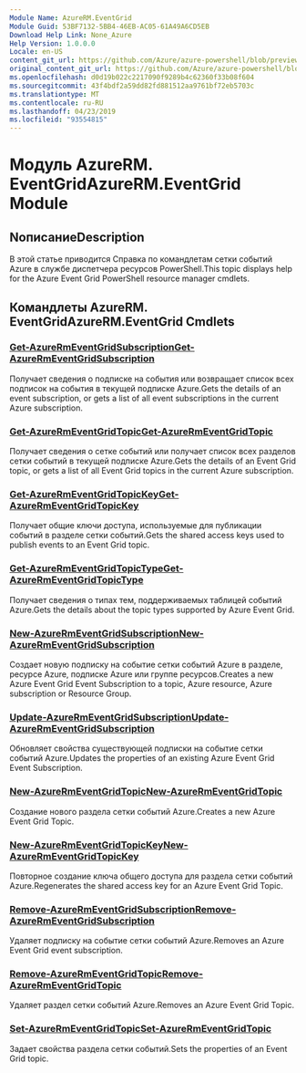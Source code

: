 ```yaml
---
Module Name: AzureRM.EventGrid
Module Guid: 53BF7132-5BB4-46EB-AC05-61A49A6CD5EB
Download Help Link: None_Azure
Help Version: 1.0.0.0
Locale: en-US
content_git_url: https://github.com/Azure/azure-powershell/blob/preview/src/ResourceManager/EventGrid/Commands.EventGrid/help/AzureRM.EventGrid.md
original_content_git_url: https://github.com/Azure/azure-powershell/blob/preview/src/ResourceManager/EventGrid/Commands.EventGrid/help/AzureRM.EventGrid.md
ms.openlocfilehash: d0d19b022c2217090f9289b4c62360f33b08f604
ms.sourcegitcommit: 43f4bdf2a59dd82fd881512aa9761bf72eb5703c
ms.translationtype: MT
ms.contentlocale: ru-RU
ms.lasthandoff: 04/23/2019
ms.locfileid: "93554815"
---
```

# <span data-ttu-id="e4676-101">Модуль AzureRM. EventGrid</span><span class="sxs-lookup"><span data-stu-id="e4676-101">AzureRM.EventGrid Module</span></span>
## <span data-ttu-id="e4676-102">Nописание</span><span class="sxs-lookup"><span data-stu-id="e4676-102">Description</span></span>
<span data-ttu-id="e4676-103">В этой статье приводится Справка по командлетам сетки событий Azure в службе диспетчера ресурсов PowerShell.</span><span class="sxs-lookup"><span data-stu-id="e4676-103">This topic displays help for the Azure Event Grid PowerShell resource manager cmdlets.</span></span>

## <span data-ttu-id="e4676-104">Командлеты AzureRM. EventGrid</span><span class="sxs-lookup"><span data-stu-id="e4676-104">AzureRM.EventGrid Cmdlets</span></span>
### [<span data-ttu-id="e4676-105">Get-AzureRmEventGridSubscription</span><span class="sxs-lookup"><span data-stu-id="e4676-105">Get-AzureRmEventGridSubscription</span></span>](Get-AzureRmEventGridSubscription.md)
<span data-ttu-id="e4676-106">Получает сведения о подписке на события или возвращает список всех подписок на события в текущей подписке Azure.</span><span class="sxs-lookup"><span data-stu-id="e4676-106">Gets the details of an event subscription, or gets a list of all event subscriptions in the current Azure subscription.</span></span>

### [<span data-ttu-id="e4676-107">Get-AzureRmEventGridTopic</span><span class="sxs-lookup"><span data-stu-id="e4676-107">Get-AzureRmEventGridTopic</span></span>](Get-AzureRmEventGridTopic.md)
<span data-ttu-id="e4676-108">Получает сведения о сетке событий или получает список всех разделов сетки событий в текущей подписке Azure.</span><span class="sxs-lookup"><span data-stu-id="e4676-108">Gets the details of an Event Grid topic, or gets a list of all Event Grid topics in the current Azure subscription.</span></span>

### [<span data-ttu-id="e4676-109">Get-AzureRmEventGridTopicKey</span><span class="sxs-lookup"><span data-stu-id="e4676-109">Get-AzureRmEventGridTopicKey</span></span>](Get-AzureRmEventGridTopicKey.md)
<span data-ttu-id="e4676-110">Получает общие ключи доступа, используемые для публикации событий в разделе сетки событий.</span><span class="sxs-lookup"><span data-stu-id="e4676-110">Gets the shared access keys used to publish events to an Event Grid topic.</span></span>

### [<span data-ttu-id="e4676-111">Get-AzureRmEventGridTopicType</span><span class="sxs-lookup"><span data-stu-id="e4676-111">Get-AzureRmEventGridTopicType</span></span>](Get-AzureRmEventGridTopicType.md)
<span data-ttu-id="e4676-112">Получает сведения о типах тем, поддерживаемых таблицей событий Azure.</span><span class="sxs-lookup"><span data-stu-id="e4676-112">Gets the details about the topic types supported by Azure Event Grid.</span></span>

### [<span data-ttu-id="e4676-113">New-AzureRmEventGridSubscription</span><span class="sxs-lookup"><span data-stu-id="e4676-113">New-AzureRmEventGridSubscription</span></span>](New-AzureRmEventGridSubscription.md)
<span data-ttu-id="e4676-114">Создает новую подписку на событие сетки событий Azure в разделе, ресурсе Azure, подписке Azure или группе ресурсов.</span><span class="sxs-lookup"><span data-stu-id="e4676-114">Creates a new Azure Event Grid Event Subscription to a topic, Azure resource, Azure subscription or Resource Group.</span></span>

### [<span data-ttu-id="e4676-115">Update-AzureRmEventGridSubscription</span><span class="sxs-lookup"><span data-stu-id="e4676-115">Update-AzureRmEventGridSubscription</span></span>](Update-AzureRmEventGridSubscription.md)
<span data-ttu-id="e4676-116">Обновляет свойства существующей подписки на событие сетки событий Azure.</span><span class="sxs-lookup"><span data-stu-id="e4676-116">Updates the properties of an existing Azure Event Grid Event Subscription.</span></span>

### [<span data-ttu-id="e4676-117">New-AzureRmEventGridTopic</span><span class="sxs-lookup"><span data-stu-id="e4676-117">New-AzureRmEventGridTopic</span></span>](New-AzureRmEventGridTopic.md)
<span data-ttu-id="e4676-118">Создание нового раздела сетки событий Azure.</span><span class="sxs-lookup"><span data-stu-id="e4676-118">Creates a new Azure Event Grid Topic.</span></span>

### [<span data-ttu-id="e4676-119">New-AzureRmEventGridTopicKey</span><span class="sxs-lookup"><span data-stu-id="e4676-119">New-AzureRmEventGridTopicKey</span></span>](New-AzureRmEventGridTopicKey.md)
<span data-ttu-id="e4676-120">Повторное создание ключа общего доступа для раздела сетки событий Azure.</span><span class="sxs-lookup"><span data-stu-id="e4676-120">Regenerates the shared access key for an Azure Event Grid Topic.</span></span>

### [<span data-ttu-id="e4676-121">Remove-AzureRmEventGridSubscription</span><span class="sxs-lookup"><span data-stu-id="e4676-121">Remove-AzureRmEventGridSubscription</span></span>](Remove-AzureRmEventGridSubscription.md)
<span data-ttu-id="e4676-122">Удаляет подписку на событие сетки событий Azure.</span><span class="sxs-lookup"><span data-stu-id="e4676-122">Removes an Azure Event Grid event subscription.</span></span>

### [<span data-ttu-id="e4676-123">Remove-AzureRmEventGridTopic</span><span class="sxs-lookup"><span data-stu-id="e4676-123">Remove-AzureRmEventGridTopic</span></span>](Remove-AzureRmEventGridTopic.md)
<span data-ttu-id="e4676-124">Удаляет раздел сетки событий Azure.</span><span class="sxs-lookup"><span data-stu-id="e4676-124">Removes an Azure Event Grid Topic.</span></span>

### [<span data-ttu-id="e4676-125">Set-AzureRmEventGridTopic</span><span class="sxs-lookup"><span data-stu-id="e4676-125">Set-AzureRmEventGridTopic</span></span>](Set-AzureRmEventGridTopic.md)
<span data-ttu-id="e4676-126">Задает свойства раздела сетки событий.</span><span class="sxs-lookup"><span data-stu-id="e4676-126">Sets the properties of an Event Grid topic.</span></span>
